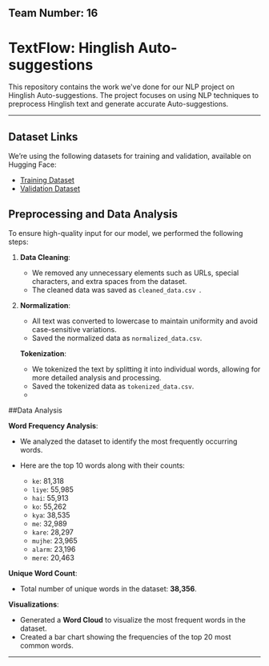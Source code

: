 ## Team Number: 16 
# TextFlow: Hinglish Auto-suggestions


This repository contains the work we've done for our NLP project on Hinglish Auto-suggestions. The project focuses on using NLP techniques to preprocess Hinglish text and generate accurate Auto-suggestions.  



---

## Dataset Links  
 We’re using the following datasets for training and validation, available on Hugging Face:

- [Training Dataset](https://huggingface.co/datasets/DanArnin/Hinglish/viewer/default/train)  
- [Validation Dataset](https://huggingface.co/datasets/DanArnin/Hinglish/viewer/default/validation)

## Preprocessing and Data Analysis  

To ensure high-quality input for our model, we performed the following steps:

1. **Data Cleaning**:  
   - We removed any unnecessary elements such as URLs, special characters, and extra spaces from the dataset.
   - The cleaned data was saved as `cleaned_data.csv `.

2. **Normalization**:  
   - All text was converted to lowercase to maintain uniformity and avoid case-sensitive variations.
   - Saved the normalized data as `normalized_data.csv`.  

   **Tokenization**:  
   - We tokenized the text by splitting it into individual words, allowing for more detailed analysis and processing.  
   - Saved the tokenized data as `tokenized_data.csv`.
   - 
##Data Analysis

  **Word Frequency Analysis**:  
   - We analyzed the dataset to identify the most frequently occurring words.
   - Here are the top 10 words along with their counts:

     - `ke`: 81,318  
     - `liye`: 55,985  
     - `hai`: 55,913  
     - `ko`: 55,262  
     - `kya`: 38,535  
     - `me`: 32,989  
     - `kare`: 28,297  
     - `mujhe`: 23,965  
     - `alarm`: 23,196  
     - `mere`: 20,463  

  **Unique Word Count**:  
   - Total number of unique words in the dataset: **38,356**.  

 **Visualizations**:  
   - Generated a **Word Cloud** to visualize the most frequent words in the dataset.  
   - Created a bar chart showing the frequencies of the top 20 most common words.

---
